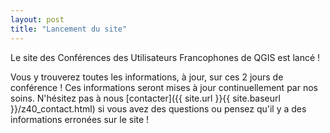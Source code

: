 ```yaml
---
layout: post
title: "Lancement du site"
---
```


Le site des Conférences des Utilisateurs Francophones de QGIS est lancé !

Vous y trouverez toutes les informations, à jour, sur ces 2 jours de conférence ! Ces informations seront mises à jour continuellement par nos soins. N'hésitez pas à nous [contacter]({{ site.url }}{{ site.baseurl }}/z40_contact.html) si vous avez des questions ou pensez qu'il y a des informations erronées sur le site !
